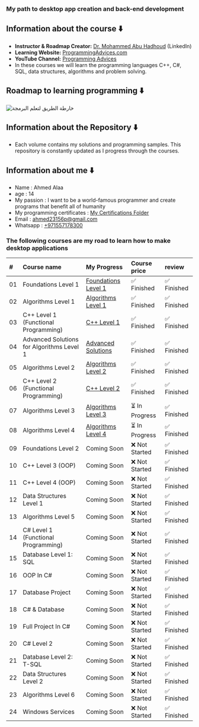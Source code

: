 ### My path to desktop app creation and back-end development 
## Information about the course ⬇️
* **Instructor & Roadmap Creator:** [Dr. Mohammed Abu Hadhoud](https://www.linkedin.com/in/abuhadhoud/) (LinkedIn)
* **Learning Website:** [ProgrammingAdvices.com](https://www.programmingadvices.com)
* **YouTube Channel:** [Programming Advices](https://www.youtube.com/@ProgrammingAdvices)
* In these courses we will learn the programming languages ​​C++, C#, SQL, data structures, algorithms and problem solving.
## Roadmap to learning programming ⬇️
![خارطة الطريق لتعلم البرمجة](https://github.com/user-attachments/assets/d30e2a41-2704-4d5d-a143-956c6b5670c3)

## Information about the Repository ⬇️
* Each volume contains my solutions and programming samples. This repository is constantly updated as I progress through the courses.
## Information about me ⬇️
* Name : Ahmed Alaa
* age  : 14
* My passion : I want to be a world-famous programmer and create programs that benefit all of humanity
* My programming certificates : [My Certifications Folder](./0.My%20programming%20certificates)
* Email : ahmed23156p@gmail.com <br>
* Whatsapp : [+971557178300](https://wa.me/971557178300)
### The following courses are my road to learn how to make desktop applications

| #  | Course name                                                                                                | My Progress                                                                                               | Course price       | review |
| :- | :----------------------------------------------------------------------------------------------------------------------- | :-------------------------------------------------------------------------------------------------------------- | :-------------- | :------------------ |
| 01 | Foundations Level 1                                                               | [Foundations Level 1](./1.%20Foundations%20Level%201)                                                          | ✅ Finished     | ✅ Finished          |
| 02 | Algorithms Level 1                                                            | [Algorithms Level 1](./2.%20Algorithms%20Level%201)                                                           | ✅ Finished     | ✅ Finished          |
| 03 | C++ Level 1 (Functional Programming)                                        | [C++ Level 1](./3.%20C++%20LEVEL%201%20(FUNCTIONAL%20PROGRAMMING))                                             | ✅ Finished     | ✅ Finished          |
| 04 | Advanced Solutions for Algorithms Level 1                                 | [Advanced Solutions](./4.%20Advanced%20Solutions%20For%20Algorithms%20Level%201)                               | ✅ Finished     | ✅ Finished          |
| 05 | Algorithms Level 2                                                            | [Algorithms Level 2](./5.%20Algorithms%20Level%202)                                                           | ✅ Finished     | ✅ Finished          |
| 06 | C++ Level 2 (Functional Programming)                                        | [C++ Level 2](./6.%20C++%20Level%202%20(FUNCTIONS%20PROGRAMMING))                                             | ✅ Finished     | ✅ Finished          |
| 07 | Algorithms Level 3                                                            | [Algorithms Level 3](./7.%20Algorithms%20Level%203)                                                           | ⏳ In Progress  | ✅ Finished          |
| 08 | Algorithms Level 4                                                             | [Algorithms Level 4](./8.%20Algorithms%20Level%204)                                                           | ⏳ In Progress  | ✅ Finished          |
| 09 | Foundations Level 2                                                                                                      | Coming Soon                                                                                                    | ❌ Not Started | ✅ Finished          |
| 10 | C++ Level 3 (OOP)                                                                                                        | Coming Soon                                                                                                    | ❌ Not Started | ✅ Finished          |
| 11 | C++ Level 4 (OOP)                                                                                                        | Coming Soon                                                                                                    | ❌ Not Started | ✅ Finished          |
| 12 | Data Structures Level 1                                                                                                  | Coming Soon                                                                                                    | ❌ Not Started | ✅ Finished          |
| 13 | Algorithms Level 5                                                                                                      | Coming Soon                                                                                                    | ❌ Not Started | ✅ Finished          |
| 14 | C# Level 1 (Functional Programming)                                                                                      | Coming Soon                                                                                                    | ❌ Not Started | ✅ Finished          |
| 15 | Database Level 1: SQL                                                                                                    | Coming Soon                                                                                                    | ❌ Not Started | ✅ Finished          |
| 16 | OOP In C#                                                                                                                | Coming Soon                                                                                                    | ❌ Not Started | ✅ Finished          |
| 17 | Database Project                                                                                                         | Coming Soon                                                                                                    | ❌ Not Started | ✅ Finished          |
| 18 | C# & Database                                                                                                            | Coming Soon                                                                                                    | ❌ Not Started | ✅ Finished          |
| 19 | Full Project In C#                                                                                                       | Coming Soon                                                                                                    | ❌ Not Started | ✅ Finished          |
| 20 | C# Level 2                                                                                                               | Coming Soon                                                                                                    | ❌ Not Started | ✅ Finished          |
| 21 | Database Level 2: T-SQL                                                                                                  | Coming Soon                                                                                                    | ❌ Not Started | ✅ Finished          |
| 22 | Data Structures Level 2                                                                                                  | Coming Soon                                                                                                    | ❌ Not Started | ✅ Finished          |
| 23 | Algorithms Level 6                                                                                                      | Coming Soon                                                                                                    | ❌ Not Started | ✅ Finished          |
| 24 | Windows Services                                                                                                         | Coming Soon                                                                                                    | ❌ Not Started | ✅ Finished          |
